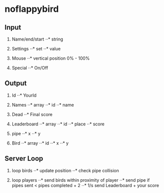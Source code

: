 # noflappybird

## Input

1. Name/end/start
⋅⋅* string

2. Settings
⋅⋅* set
⋅⋅* value

3. Mouse
⋅⋅* vertical position 0% - 100%

4. Special
⋅⋅* On/Off

## Output

1. Id
⋅⋅* YourId

2. Names
⋅⋅* array
⋅⋅* id
⋅⋅* name

3. Dead
⋅⋅* Final score

4. Leaderboard
⋅⋅* array
⋅⋅* id
⋅⋅* place
⋅⋅* score

5. pipe
⋅⋅* x
⋅⋅* y

6. Bird
⋅⋅* array
⋅⋅* id
⋅⋅* x
⋅⋅* y

## Server Loop

1. loop birds
⋅⋅* update position
⋅⋅* check pipe collision

2. loop players
⋅⋅* send birds within proximity of player
⋅⋅* send pipe if pipes sent < pipes completed + 2
⋅⋅* 1/s send Leaderboard + your score
